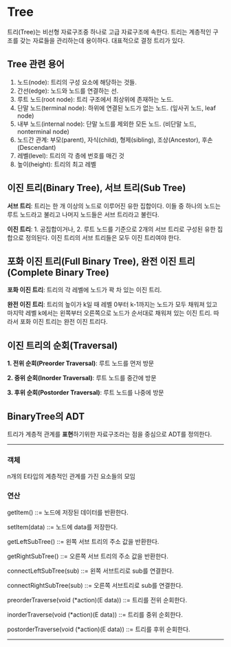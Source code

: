 # Tree

트리(Tree)는 비선형 자료구조중 하나로 고급 자료구조에 속한다. 트리는 계층적인 구조를 갖는 자료들을 관리하는데 용이하다. 대표적으로 결정 트리가 있다.

## Tree 관련 용어

1. 노드(node): 트리의 구성 요소에 해당하는 것들.
2. 간선(edge): 노드와 노드를 연결하는 선.
3. 루트 노드(root node): 트리 구조에서 최상위에 존재하는 노드.
4. 단말 노드(terminal node): 하위에 연결된 노드가 없는 노드. (잎사귀 노드, leaf node)
5. 내부 노드(internal node): 단말 노드를 제외한 모든 노드. (비단말 노드, nonterminal node)
6. 노드간 관계: 부모(parent), 자식(child), 형제(sibling), 조상(Ancestor), 후손(Descendant) 
7. 레벨(level): 트리의 각 층에 번호를 매긴 것
8. 높이(height): 트리의 최고 레벨

## 이진 트리(Binary Tree), 서브 트리(Sub Tree)

**서브 트리**: 트리는 한 개 이상의 노드로 이루어진 유한 집합이다. 이들 중 하나의 노드는 루트 노드라고 불리고 나머지 노드들은 서브 트리라고 불린다.

**이진 트리**: 1. 공집합이거나, 2. 루트 노드를 기준으로 2개의 서브 트리로 구성된 유한 집합으로 정의된다. 이진 트리의 서브 트리들은 모두 이진 트리여야 한다.

## 포화 이진 트리(Full Binary Tree), 완전 이진 트리(Complete Binary Tree)

**포화 이진 트리**: 트리의 각 레벨에 노드가 꽉 차 있는 이진 트리.

**완전 이진 트리**: 트리의 높이가 k일 때 레벨 0부터 k-1까지는 노드가 모두 채워져 있고 마지막 레벨 k에서는 왼쪽부터 오른쪽으로 노드가 순서대로 채워져 있는 이진 트리. 따라서 포화 이진 트리는 완전 이진 트리다.

## 이진 트리의 순회(Traversal)

**1. 전위 순회(Preorder Traversal)**: 루트 노드를 먼저 방문

**2. 중위 순회(Inorder Traversal)**: 루트 노드를 중간에 방문

**3. 후위 순회(Postorder Traversal)**: 루트 노드를 나중에 방문

## BinaryTree의 ADT

트리가 계층적 관계를 **표현**하기위한 자료구조라는 점을 중심으로 ADT를 정의한다.

---

### 객체

n개의 E타입의 계층적인 관계를 가진 요소들의 모임

### 연산

getItem() ::= 노드에 저장된 데이터를 반환한다.

setItem(data) ::= 노드에 data를 저장한다.

getLeftSubTree() ::= 왼쪽 서브 트리의 주소 값을 반환한다.

getRightSubTree() ::= 오른쪽 서브 트리의 주소 값을 반환한다.

connectLeftSubTree(sub) ::= 왼쪽 서브트리로 sub를 연결한다.

connectRightSubTree(sub) ::= 오른쪽 서브트리로 sub를 연결한다.

preorderTraverse(void (*action)(E data)) ::= 트리를 전위 순회한다.

inorderTraverse(void (*action)(E data)) ::= 트리를 중위 순회한다.

postorderTraverse(void (*action)(E data)) ::= 트리를 후위 순회한다.

---

